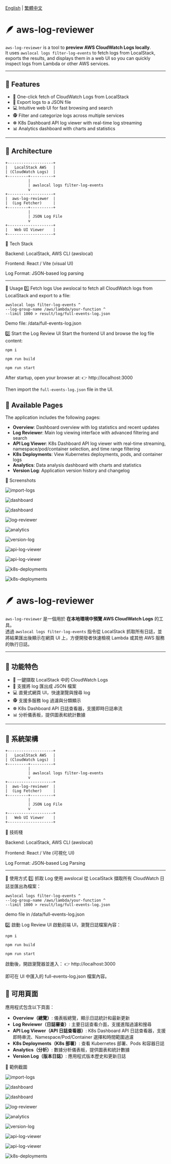[English](./README.md) | [繁體中文](./README.zh-TW.md)

# 🪶 aws-log-reviewer

`aws-log-reviewer` is a tool to **preview AWS CloudWatch Logs locally**.  
It uses `awslocal logs filter-log-events` to fetch logs from LocalStack, exports the results, and displays them in a web UI so you can quickly inspect logs from Lambda or other AWS services.

---

## 🚀 Features

- 🧾 One-click fetch of CloudWatch Logs from LocalStack  
- 📂 Export logs to a JSON file  
- 💻 Intuitive web UI for fast browsing and search  
- 🕵️ Filter and categorize logs across multiple services  
- ☸️ K8s Dashboard API log viewer with real-time log streaming  
- 📊 Analytics dashboard with charts and statistics  

---

## 🧩 Architecture

```text
+--------------------+
|   LocalStack AWS   |
| (CloudWatch Logs)  |
+---------+----------+
          |
          | awslocal logs filter-log-events
          v
+--------------------+
|  aws-log-reviewer  |
|  (Log Fetcher)     |
+---------+----------+
          |
          | JSON Log File
          v
+--------------------+
|   Web UI Viewer    |
+--------------------+
```

🧰 Tech Stack

Backend: LocalStack, AWS CLI (awslocal)

Frontend: React / Vite (visual UI)

Log Format: JSON-based log parsing

---

🧭 Usage
1️⃣ Fetch logs
Use awslocal to fetch all CloudWatch logs from LocalStack and export to a file:

```
awslocal logs filter-log-events ^
--log-group-name /aws/lambda/your-function ^
--limit 1000 > result/log/full-events-log.json
```
Demo file: /data/full-events-log.json

2️⃣ Start the Log Review UI
Start the frontend UI and browse the log file content:

```
npm i

npm run build

npm run start
```

After startup, open your browser at:
👉 http://localhost:3000

Then import the `full-events-log.json` file in the UI.

## 📄 Available Pages

The application includes the following pages:

- **Overview**: Dashboard overview with log statistics and recent updates
- **Log Reviewer**: Main log viewing interface with advanced filtering and search
- **API Log Viewer**: K8s Dashboard API log viewer with real-time streaming, namespace/pod/container selection, and time range filtering
- **K8s Deployments**: View Kubernetes deployments, pods, and container logs
- **Analytics**: Data analysis dashboard with charts and statistics
- **Version Log**: Application version history and changelog

📸 Screenshots

![import-logs](./img/import-logs.png)

![dashboard](./img/dashboard1.png)

![dashboard](./img/dashboard2.png)

![log-reviewer](./img/log-reviewer.png)

![analytics](./img/analytics.png)

![version-log](./img/version-log.png)

![api-log-viewer](./img/api-log-viewer1.png)

![api-log-viewer](./img/api-log-viewer2.png)

![k8s-deployments](./img/k8s-deployments.png)

![k8s-deployments](./img/k8s-deployments.png)

# 🪶 aws-log-reviewer

`aws-log-reviewer` 是一個用於 **在本地環境中預覽 AWS CloudWatch Logs** 的工具。  
透過 `awslocal logs filter-log-events` 指令從 LocalStack 抓取所有日誌，並將結果匯出後顯示在網頁 UI 上，方便開發者快速檢視 Lambda 或其他 AWS 服務的執行日誌。

---

## 🚀 功能特色

- 🧾 一鍵擷取 LocalStack 中的 CloudWatch Logs  
- 📂 支援將 log 匯出成 JSON 檔案  
- 💻 直覺式網頁 UI，快速瀏覽與搜尋 log  
- 🕵️ 支援多服務 log 過濾與分類顯示  
- ☸️ K8s Dashboard API 日誌查看器，支援即時日誌串流  
- 📊 分析儀表板，提供圖表和統計數據  

---

## 🧩 系統架構

```text
+--------------------+
|   LocalStack AWS   |
| (CloudWatch Logs)  |
+---------+----------+
          |
          | awslocal logs filter-log-events
          v
+--------------------+
|  aws-log-reviewer  |
|  (Log Fetcher)     |
+---------+----------+
          |
          | JSON Log File
          v
+--------------------+
|   Web UI Viewer    |
+--------------------+
```

🧰 技術棧

Backend: LocalStack, AWS CLI (awslocal)

Frontend: React / Vite (可視化 UI)

Log Format: JSON-based Log Parsing

---

🧭 使用方式
1️⃣ 抓取 Log
使用 awslocal 從 LocalStack 擷取所有 CloudWatch 日誌並匯出為檔案：

```
awslocal logs filter-log-events ^
--log-group-name /aws/lambda/your-function ^
--limit 1000 > result/log/full-events-log.json
```
demo file in /data/full-events-log.json

2️⃣ 啟動 Log Review UI
啟動前端 UI，瀏覽日誌檔案內容：

```
npm i

npm run build

npm run start
```

啟動後，開啟瀏覽器並進入：
👉 http://localhost:3000

即可在 UI 中匯入的 full-events-log.json 檔案內容。

## 📄 可用頁面

應用程式包含以下頁面：

- **Overview（總覽）**: 儀表板總覽，顯示日誌統計和最新更新
- **Log Reviewer（日誌審查）**: 主要日誌查看介面，支援進階過濾和搜尋
- **API Log Viewer（API 日誌查看器）**: K8s Dashboard API 日誌查看器，支援即時串流、Namespace/Pod/Container 選擇和時間範圍過濾
- **K8s Deployments（K8s 部署）**: 查看 Kubernetes 部署、Pods 和容器日誌
- **Analytics（分析）**: 數據分析儀表板，提供圖表和統計數據
- **Version Log（版本日誌）**: 應用程式版本歷史和更新日誌

📸 範例截圖

![import-logs](./img/import-logs.png)

![dashboard](./img/dashboard1.png)

![dashboard](./img/dashboard2.png)

![log-reviewer](./img/log-reviewer.png)

![analytics](./img/analytics.png)

![version-log](./img/version-log.png)

![api-log-viewer](./img/api-log-viewer1.png)

![api-log-viewer](./img/api-log-viewer2.png)

![k8s-deployments](./img/k8s-deployments.png)